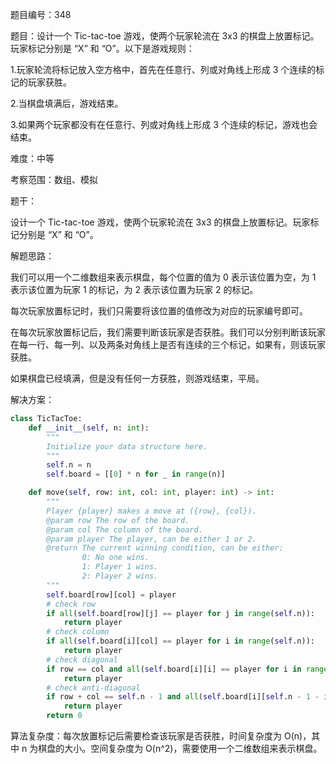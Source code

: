 题目编号：348

题目：设计一个 Tic-tac-toe 游戏，使两个玩家轮流在 3x3 的棋盘上放置标记。玩家标记分别是 “X” 和 “O”。以下是游戏规则：

1.玩家轮流将标记放入空方格中，首先在任意行、列或对角线上形成 3 个连续的标记的玩家获胜。

2.当棋盘填满后，游戏结束。

3.如果两个玩家都没有在任意行、列或对角线上形成 3 个连续的标记，游戏也会结束。


难度：中等

考察范围：数组、模拟

题干：

设计一个 Tic-tac-toe 游戏，使两个玩家轮流在 3x3 的棋盘上放置标记。玩家标记分别是 “X” 和 “O”。

解题思路：

我们可以用一个二维数组来表示棋盘，每个位置的值为 0 表示该位置为空，为 1 表示该位置为玩家 1 的标记，为 2 表示该位置为玩家 2 的标记。

每次玩家放置标记时，我们只需要将该位置的值修改为对应的玩家编号即可。

在每次玩家放置标记后，我们需要判断该玩家是否获胜。我们可以分别判断该玩家在每一行、每一列、以及两条对角线上是否有连续的三个标记，如果有，则该玩家获胜。

如果棋盘已经填满，但是没有任何一方获胜，则游戏结束，平局。

解决方案：

```python
class TicTacToe:
    def __init__(self, n: int):
        """
        Initialize your data structure here.
        """
        self.n = n
        self.board = [[0] * n for _ in range(n)]

    def move(self, row: int, col: int, player: int) -> int:
        """
        Player {player} makes a move at ({row}, {col}).
        @param row The row of the board.
        @param col The column of the board.
        @param player The player, can be either 1 or 2.
        @return The current winning condition, can be either:
                0: No one wins.
                1: Player 1 wins.
                2: Player 2 wins.
        """
        self.board[row][col] = player
        # check row
        if all(self.board[row][j] == player for j in range(self.n)):
            return player
        # check column
        if all(self.board[i][col] == player for i in range(self.n)):
            return player
        # check diagonal
        if row == col and all(self.board[i][i] == player for i in range(self.n)):
            return player
        # check anti-diagonal
        if row + col == self.n - 1 and all(self.board[i][self.n - 1 - i] == player for i in range(self.n)):
            return player
        return 0
```

算法复杂度：每次放置标记后需要检查该玩家是否获胜，时间复杂度为 O(n)，其中 n 为棋盘的大小。空间复杂度为 O(n^2)，需要使用一个二维数组来表示棋盘。